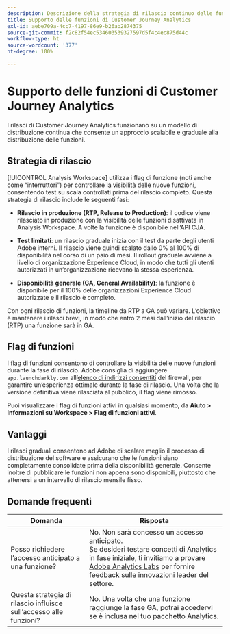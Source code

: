 ```yaml
---
description: Descrizione della strategia di rilascio continuo delle funzioni per Customer Journey Analytics
title: Supporto delle funzioni di Customer Journey Analytics
exl-id: aebe709a-4cc7-4197-86e9-b26ab2874375
source-git-commit: f2c82f54ec534603539327597d5f4c4ec875d44c
workflow-type: ht
source-wordcount: '377'
ht-degree: 100%

---
```


# Supporto delle funzioni di Customer Journey Analytics

I rilasci di Customer Journey Analytics funzionano su un modello di distribuzione continua che consente un approccio scalabile e graduale alla distribuzione delle funzioni.

## Strategia di rilascio

[!UICONTROL Analysis Workspace] utilizza i flag di funzione (noti anche come “interruttori”) per controllare la visibilità delle nuove funzioni, consentendo test su scala controllati prima del rilascio completo. Questa strategia di rilascio include le seguenti fasi:

* **Rilascio in produzione (RTP, Release to Production)**: il codice viene rilasciato in produzione con la visibilità delle funzioni disattivata in Analysis Workspace. A volte la funzione è disponibile nell’API CJA.

* **Test limitati**: un rilascio graduale inizia con il test da parte degli utenti Adobe interni. Il rilascio viene quindi scalato dallo 0% al 100% di disponibilità nel corso di un paio di mesi. Il rollout graduale avviene a livello di organizzazione Experience Cloud, in modo che tutti gli utenti autorizzati in un’organizzazione ricevano la stessa esperienza.

* **Disponibilità generale (GA, General Availability)**: la funzione è disponibile per il 100% delle organizzazioni Experience Cloud autorizzate e il rilascio è completo.

Con ogni rilascio di funzioni, la timeline da RTP a GA può variare. L’obiettivo è mantenere i rilasci brevi, in modo che entro 2 mesi dall’inizio del rilascio (RTP) una funzione sarà in GA.

## Flag di funzioni

I flag di funzioni consentono di controllare la visibilità delle nuove funzioni durante la fase di rilascio. Adobe consiglia di aggiungere `app.launchdarkly.com` all’[elenco di indirizzi consentiti](https://experienceleague.adobe.com/docs/analytics/technotes/ip-addresses.html?lang=it) del firewall, per garantire un’esperienza ottimale durante la fase di rilascio. Una volta che la versione definitiva viene rilasciata al pubblico, il flag viene rimosso.

Puoi visualizzare i flag di funzioni attivi in qualsiasi momento, da **Aiuto > Informazioni su Workspace > Flag di funzioni attivi**.

## Vantaggi

I rilasci graduali consentono ad Adobe di scalare meglio il processo di distribuzione del software e assicurano che le funzioni siano completamente consolidate prima della disponibilità generale. Consente inoltre di pubblicare le funzioni non appena sono disponibili, piuttosto che attenersi a un intervallo di rilascio mensile fisso.

## Domande frequenti

| Domanda | Risposta |
| --- | --- |
| Posso richiedere l’accesso anticipato a una funzione? | No. Non sarà concesso un accesso anticipato.<br>Se desideri testare concetti di Analytics in fase iniziale, ti invitiamo a provare [Adobe Analytics Labs](https://experienceleague.adobe.com/docs/analytics/analyze/labs.html?lang=it) per fornire feedback sulle innovazioni leader del settore. |
| Questa strategia di rilascio influisce sull’accesso alle funzioni? | No. Una volta che una funzione raggiunge la fase GA, potrai accedervi se è inclusa nel tuo pacchetto Analytics. |
